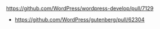 https://github.com/WordPress/wordpress-develop/pull/7129

* https://github.com/WordPress/gutenberg/pull/62304
